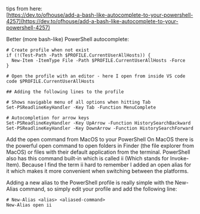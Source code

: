 tips from here:  
[https://dev.to/ofhouse/add-a-bash-like-autocomplete-to-your-powershell-4257](https://dev.to/ofhouse/add-a-bash-like-autocomplete-to-your-powershell-4257)

Better (more bash-like) PowerShell autocomplete:
```
# Create profile when not exist
if (!(Test-Path -Path $PROFILE.CurrentUserAllHosts)) {
  New-Item -ItemType File -Path $PROFILE.CurrentUserAllHosts -Force
}

# Open the profile with an editor - here I open from inside VS code
code $PROFILE.CurrentUserAllHosts

## Adding the following lines to the profile

# Shows navigable menu of all options when hitting Tab
Set-PSReadlineKeyHandler -Key Tab -Function MenuComplete

# Autocompletion for arrow keys
Set-PSReadlineKeyHandler -Key UpArrow -Function HistorySearchBackward
Set-PSReadlineKeyHandler -Key DownArrow -Function HistorySearchForward
```

Add the open command from MacOS to your PowerShell
On MacOS there is the powerful open command to open folders in Finder (the file explorer from MacOS) or files with their default application from the terminal.
PowerShell also has this command built-in which is called ii (Which stands for Invoke-Item).
Because I find the term ii hard to remember I added an open alias for it which makes it more convenient when switching between the platforms.

Adding a new alias to the PowerShell profile is really simple with the New-Alias command, so simply edit your profile and add the following line:
```
# New-Alias <alias> <aliased-command>
New-Alias open ii
```